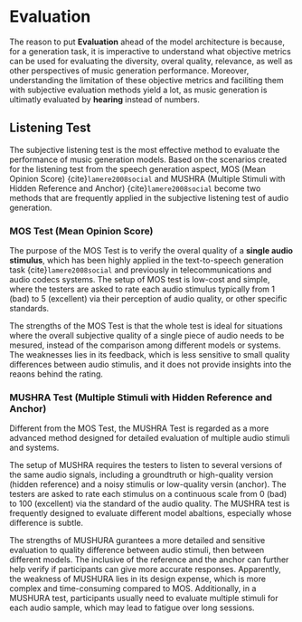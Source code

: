 # Evaluation

The reason to put **Evaluation** ahead of the model architecture is because, for a generation task, it is imperactive to understand what objective metrics can be used for evaluating the diversity, overal quality, relevance, as well as other perspectives of music generation performance. Moreover, understanding the limitation of these objective metrics and faciliting them with subjective evaluation methods yield a lot, as music generation is ultimatly evaluated by **hearing** instead of numbers.

## Listening Test

The subjective listening test is the most effective method to evaluate the performance of music generation models. Based on the scenarios created for the listening test from the speech generation aspect, MOS (Mean Opinion Score) {cite}`lamere2008social` and MUSHRA (Multiple Stimuli with Hidden Reference and Anchor) {cite}`lamere2008social` become two methods that are frequently applied in the subjective listening test of audio generation.

### MOS Test (Mean Opinion Score)

The purpose of the MOS Test is to verify the overal quality of a **single audio stimulus**, which has been highly applied in the text-to-speech generation task {cite}`lamere2008social` and previously in telecommunications and audio codecs systems. The setup of MOS test is low-cost and simple, where the testers are asked to rate each audio stimulus typically from 1 (bad) to 5 (excellent) via their perception of audio quality, or other specific standards.  

The strengths of the MOS Test is that the whole test is ideal for situations where the overall subjective quality of a single piece of audio needs to be mesured, instead of the comparison among different models or systems. The weaknesses lies in its feedback, which is less sensitive to small quality differences between audio stimulis, and it does not provide insights into the reaons behind the rating. 

### MUSHRA Test (Multiple Stimuli with Hidden Reference and Anchor)

Different from the MOS Test, the MUSHRA Test is regarded as a more advanced method designed for detailed evaluation of multiple audio stimuli and systems. 

The setup of MUSHRA requires the testers to listen to several versions of the same audio signals, including a groundtruth or high-quality version (hidden reference) and a noisy stimulis or low-quality versin (anchor). The testers are asked to rate each stimulus on a continuous scale from 0 (bad) to 100 (excellent) via the standard of the audio quality. The MUSHRA test is frequently designed to evaluate different model abaltions, especially whose difference is subtle. 

The strengths of MUSHURA gurantees a more detailed and sensitive evaluation to quality difference between audio stimuli, then between different models. The inclusive of the reference and the anchor can further help verify if participants can give more accurate responses. Apparently, the weakness of MUSHURA lies in its design expense, which is more complex and time-consuming compared to MOS. Additionally, in a MUSHURA test, participants usually need to evaluate multiple stimuli for each audio sample, which may lead to fatigue over long sessions.